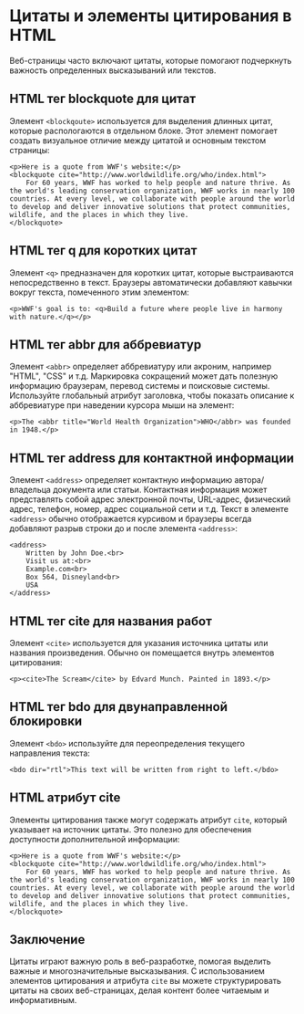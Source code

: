 # Цитаты и элементы цитирования в HTML

Веб-страницы часто включают цитаты, которые помогают подчеркнуть важность определенных высказываний или текстов. 

## HTML тег blockquote для цитат

Элемент ``<blockqoute>`` используется для выделения длинных цитат, которые распологаются в отдельном блоке. Этот элемент помогает создать визуальное отличие между цитатой и основным текстом страницы:

```
<p>Here is a quote from WWF's website:</p>
<blockquote cite="http://www.worldwildlife.org/who/index.html">
    For 60 years, WWF has worked to help people and nature thrive. As the world's leading conservation organization, WWF works in nearly 100 countries. At every level, we collaborate with people around the world to develop and deliver innovative solutions that protect communities, wildlife, and the places in which they live.
</blockquote>
```

## HTML тег q для коротких цитат

Элемент ``<q>`` предназначен для коротких цитат, которые выстраиваются непосредственно в текст. Браузеры автоматически добавляют кавычки вокруг текста, помеченного этим элементом:

```
<p>WWF's goal is to: <q>Build a future where people live in harmony with nature.</q></p>
```

## HTML тег abbr для аббревиатур

Элемент ``<abbr>`` определяет аббревиатуру или акроним, например "HTML", "CSS" и т.д. Маркировка сокращений может дать полезную информацию браузерам, перевод системы и поисковые системы. Используйте глобальный атрибут заголовка, чтобы показать описание к аббревиатуре при наведении курсора мыши на элемент:

```
<p>The <abbr title="World Health Organization">WHO</abbr> was founded in 1948.</p>
```

## HTML тег address для контактной информации

Элемент ``<address>`` определяет контактную информацию автора/владельца документа или статьи. Контактная информация может представлять собой адрес электронной почты, URL-адрес, физический адрес, телефон, номер, адрес социальной сети и т.д. Текст в элементе ``<address>`` обычно отображается курсивом и браузеры всегда добавляют разрыв строки до и после элемента ``<address>``:

```
<address>
    Written by John Doe.<br>
    Visit us at:<br>
    Example.com<br>
    Box 564, Disneyland<br>
    USA
</address>
```

## HTML тег cite для названия работ

Элемент ``<cite>`` используется для указания источника цитаты или названия произведения. Обычно он помещается внутрь элементов цитирования:

```
<p><cite>The Scream</cite> by Edvard Munch. Painted in 1893.</p>
```

## HTML тег bdo для двунаправленной блокировки

Элемент ``<bdo>`` используйте для переопределения текущего направления текста:

```
<bdo dir="rtl">This text will be written from right to left.</bdo>
```

## HTML атрибут cite

Элементы цитирования также могут содержать атрибут ``cite``, который указывает на источник цитаты. Это полезно для обеспечения доступности дополнительной информации:

```
<p>Here is a quote from WWF's website:</p>
<blockquote cite="http://www.worldwildlife.org/who/index.html">
    For 60 years, WWF has worked to help people and nature thrive. As the world's leading conservation organization, WWF works in nearly 100 countries. At every level, we collaborate with people around the world to develop and deliver innovative solutions that protect communities, wildlife, and the places in which they live.
</blockquote>
```

## Заключение

Цитаты играют важную роль в веб-разработке, помогая выделить важные и многозначительные высказывания. С использованием элементов цитирования и атрибута ``cite`` вы можете структурировать цитаты на своих веб-страницах, делая контент более читаемым и информативным.